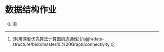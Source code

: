 数据结构作业
==========

0. 图
-----
1. (利用深度优先算法计算图的连通性)[/lujjjh/data-structure/blob/master/0.%20Graph/connectivity.c]
